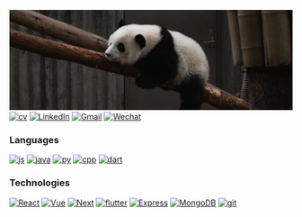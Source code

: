 <!-- PROJECT SHIELDS -->
<!--
*** I'm using markdown "reference style" links for readability.
*** Reference links are enclosed in brackets [ ] instead of parentheses ( ).
*** See the bottom of this document for the declaration of the reference variables
*** for contributors-url, forks-url, etc. This is an optional, concise syntax you may use.
*** https://www.markdownguide.org/basic-syntax/#reference-style-links
-->
[![My personal website](web-nav.jpg)](https://jinsenliu.me)
[![cv][CV]](https://jsl1114.github.io/assets/files/cv_english.pdf)
[![LinkedIn][linkedin-shield]][linkedin-url]
[![Gmail][gmail-shield]][gmail-url]
[![Wechat][wechat-shield]][wechat-url]

### Languages
[![js][JavaScript]](https://www.javascript.com/)
[![java][Java]](https://java.com)
[![py][Python]](https://python.org)
[![cpp][C++]](https://cplusplus.com/)
[![dart][Dart]](https://dart.dev/)

### Technologies
[![React][React.js]][React-url]
[![Vue][Vue.js]][Vue-url]
[![Next][Next.js]][Next-url]
[![flutter][Flutter]](https://flutter.dev/)
[![Express][Express.js]][Express-url]
[![MongoDB][MongoDB]](https://www.mongodb.com/)
[![git][Git]](https://git-scm.com/)



<!-- MARKDOWN LINKS & IMAGES -->
<!-- https://www.markdownguide.org/basic-syntax/#reference-style-links -->
[Flutter]: https://img.shields.io/badge/flutter-02569B?style=for-the-badge&logo=flutter
[Dart]: https://img.shields.io/badge/Dart-0175C2?style=for-the-badge&logo=dart
[CV]: https://img.shields.io/badge/CV-013243?style=for-the-badge&logo=files&logoColor=white
[Git]: https://img.shields.io/badge/Git-F05032?style=for-the-badge&logo=git&logoColor=white
[MongoDB]: https://img.shields.io/badge/MongoDB-47A248?style=for-the-badge&logo=mongodb&logoColor=white
[Express.js]: https://img.shields.io/badge/Express-000000?style=for-the-badge&logo=express&logoColor=white
[Express-url]: https://expressjs.com/
[wechat-shield]: https://img.shields.io/badge/-WECHAT-07C160?style=for-the-badge&logo=wechat&logoColor=white
[wechat-url]: <mailto:ljs11141118@gmail.com?subject=Wechat Request&body=Please send this email as is to get a automated response containing my WeChat info.>

[gmail-shield]: https://img.shields.io/badge/-GMAIL-D14836?style=for-the-badge&logo=gmail&logoColor=white
[gmail-url]: mailto:ljs11141118@gmail.com
[contributors-shield]: https://img.shields.io/github/contributors/github_username/repo_name.svg?style=for-the-badge
[contributors-url]: https://github.com/github_username/repo_name/graphs/contributors
[forks-shield]: https://img.shields.io/github/forks/github_username/repo_name.svg?style=for-the-badge
[forks-url]: https://github.com/github_username/repo_name/network/members
[stars-shield]: https://img.shields.io/github/stars/github_username/repo_name.svg?style=for-the-badge
[stars-url]: https://github.com/github_username/repo_name/stargazers
[issues-shield]: https://img.shields.io/github/issues/github_username/repo_name.svg?style=for-the-badge
[issues-url]: https://github.com/github_username/repo_name/issues
[license-shield]: https://img.shields.io/github/license/github_username/repo_name.svg?style=for-the-badge
[license-url]: https://github.com/github_username/repo_name/blob/master/LICENSE.txt
[linkedin-shield]: https://img.shields.io/badge/-LinkedIn-black.svg?style=for-the-badge&logo=linkedin&colorB=555
[linkedin-url]: https://www.linkedin.com/in/jinsen-liu-63a778216/
[product-screenshot]: images/screenshot.png
[Next.js]: https://img.shields.io/badge/next.js-000000?style=for-the-badge&logo=nextdotjs&logoColor=white
[Next-url]: https://nextjs.org/
[React.js]: https://img.shields.io/badge/React.js-20232A?style=for-the-badge&logo=react&logoColor=61DAFB
[React-url]: https://reactjs.org/
[Vue.js]: https://img.shields.io/badge/Vue.js-35495E?style=for-the-badge&logo=vuedotjs&logoColor=4FC08D
[Vue-url]: https://vuejs.org/
[Angular.io]: https://img.shields.io/badge/Angular-DD0031?style=for-the-badge&logo=angular&logoColor=white
[Angular-url]: https://angular.io/
[Svelte.dev]: https://img.shields.io/badge/Svelte-4A4A55?style=for-the-badge&logo=svelte&logoColor=FF3E00
[Svelte-url]: https://svelte.dev/
[Laravel.com]: https://img.shields.io/badge/Laravel-FF2D20?style=for-the-badge&logo=laravel&logoColor=white
[Laravel-url]: https://laravel.com
[Bootstrap.com]: https://img.shields.io/badge/Bootstrap-563D7C?style=for-the-badge&logo=bootstrap&logoColor=white
[Bootstrap-url]: https://getbootstrap.com
[JQuery.com]: https://img.shields.io/badge/jQuery-0769AD?style=for-the-badge&logo=jquery&logoColor=white
[JQuery-url]: https://jquery.com 
[JavaScript]: https://img.shields.io/badge/JavaScript-black?style=for-the-badge&logo=javascript
[Python]: https://img.shields.io/badge/Python-3776AB?style=for-the-badge&logo=python&logoColor=white
[Java]: https://img.shields.io/badge/Java-ff0000?style=for-the-badge
[C++]: https://img.shields.io/badge/C++-00599C?style=for-the-badge&logo=cplusplus&logoColor=white